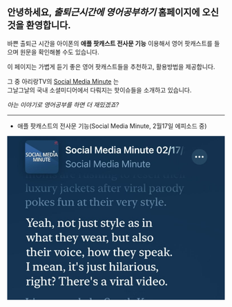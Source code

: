## 안녕하세요, *출퇴근시간에 영어공부하기* 홈페이지에 오신 것을 환영합니다.


  바쁜 출퇴근 시간을 아이폰의 **애플 팟캐스트 전사문 기능** 이용해서
  영어 팟캐스트를 들으며 원문을 확인해볼 수도 있습니다.   
  
  이 페이지는 가볍게 듣기 좋은 영어 팟캐스트들을 추천하고, 활용방법을 제공합니다.
  
  그 중 아리랑TV의 [Social Media Minute](https://podcasts.apple.com/us/podcast/social-media-minute/id1614368070) 는   
  그날그날의 국내 소셜미디어에서 다뤄지는 핫이슈들을 소개하고 있습니다.   


  *아는 이야기로 영어공부를 하면 더 재밌겠죠?*
  
---------------------------------------

- 애플 팟캐스트의 전사문 기능(Social Media Minute, 2월17일 에피소드 중)

![애플 팟캐스트 전사문 기능](img/IMG_0233.jpg)
